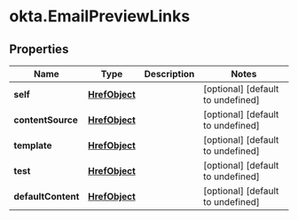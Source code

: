 # okta.EmailPreviewLinks

## Properties

Name | Type | Description | Notes
------------ | ------------- | ------------- | -------------
**self** | [**HrefObject**](HrefObject.md) |  | [optional] [default to undefined]
**contentSource** | [**HrefObject**](HrefObject.md) |  | [optional] [default to undefined]
**template** | [**HrefObject**](HrefObject.md) |  | [optional] [default to undefined]
**test** | [**HrefObject**](HrefObject.md) |  | [optional] [default to undefined]
**defaultContent** | [**HrefObject**](HrefObject.md) |  | [optional] [default to undefined]

